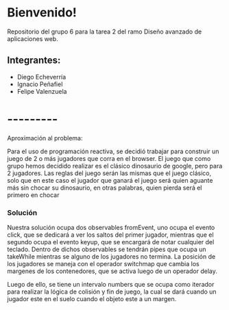 # Bienvenido!

Repositorio del grupo 6 para la tarea 2 del ramo Diseño avanzado de aplicaciones web.

## Integrantes:
- Diego Echeverría
- Ignacio Peñafiel
- Felipe Valenzuela

# ---------

Aproximación al problema:

Para el uso de programación reactiva, se decidió trabajar para construir un juego de 2 o más jugadores que corra en el browser. El juego que como grupo hemos decidido realizar es el clásico dinosaurio de google, pero para 2 jugadores. Las reglas del juego serán las mismas que el juego clásico, solo que en este caso el jugador que ganará el juego será quien aguante más sin chocar su dinosaurio, en otras palabras, quien pierda será el primero en chocar


### Solución

Nuestra solución ocupa dos observables fromEvent, uno ocupa el evento click, que se dedicará a ver los saltos del primer jugador, mientras que el segundo ocupa el evento keyup, que se encargará de notar cualquier del teclado. Dentro de dichos observables se tendrán pipes que ocupa un takeWhile mientras se alguno de los jugadores no termina. La posición de los jugadores se maneja con el operador switchmap que cambia los margenes de los contenedores, que se activa luego de un operador delay.

Luego de ello, se tiene un intervalo numbers que se ocupa como iterador para realizar la lógica de colisión y fin de juego, la cual se dará cuando un jugador este en el suelo cuando el objeto este a un margen.





